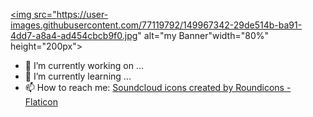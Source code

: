 <a text-align="center" href="https://github.com/Ali-Jahankah"><img src="https://user-images.githubusercontent.com/77119792/149967342-29de514b-ba91-4dd7-a8a4-ad454cbcb9f0.jpg" alt="my Banner"width="80%" height="200px"></a>

- 🔭 I’m currently working on ...
- 🌱 I’m currently learning ...
- 📫 How to reach me:
  <a href="https://www.flaticon.com/free-icons/soundcloud" title="soundcloud icons">Soundcloud icons created by Roundicons - Flaticon</a>
